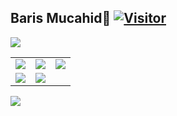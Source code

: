

## Baris Mucahid👋  [![Visitor](https://visitor-badge.laobi.icu/badge?page_id=mucahidbaris.mucahidbaris)](#)
 ![](https://img.shields.io/badge/Backend%20Developer-Engineer@Computer-red)
<table class="center">
<tr>
<td><a href="https://instagram.com/mucahidbaris">
<img src="https://img.shields.io/badge/Instagram-E4405F?style=for-the-badge&logo=instagram&logoColor=white">
</a> 
<td><a href="https://twitter.com/BarisMucahid">
<img src="https://img.shields.io/badge/Twitter-1DA1F2?style=for-the-badge&logo=twitter&logoColor=white">
</a>
<td><a href="https://github.com/mucahidbaris">
<img src="https://img.shields.io/badge/GitHub-100000?style=for-the-badge&logo=github&logoColor=white">
  </a> </tr>
  <tr>
<td><a href="https://tr.linkedin.com/in/mucahidbaris">
<img src="https://img.shields.io/badge/LinkedIn-0077B5?style=for-the-badge&logo=linkedin&logoColor=white">
</a> 
<td><a href="mailto:mucahidbaris@gmail.com">
<img src="https://img.shields.io/badge/Gmail-D14836?style=for-the-badge&logo=gmail&logoColor=white">
</a>
  </tr>
</table>

<img align="left" src="https://github-readme-stats.vercel.app/api?username=mucahidbaris&theme=prussian">

